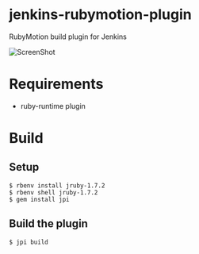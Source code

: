 # jenkins-rubymotion-plugin

RubyMotion build plugin for Jenkins

![ScreenShot](https://raw.github.com/Watson1978/jenkins-rubymotion-plugin/master/screenshot/rubymotion-plugin.png)


# Requirements

- ruby-runtime plugin


# Build

## Setup

```
$ rbenv install jruby-1.7.2
$ rbenv shell jruby-1.7.2
$ gem install jpi
```

## Build the plugin

```
$ jpi build
```